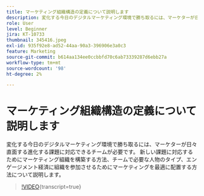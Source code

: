 ```yaml
---
title: マーケティング組織構造の定義について説明します
description: 変化する今日のデジタルマーケティング環境で勝ち取るには、マーケターが日々直面する進化する課題に対応できるチームが必要です。
role: User
level: Beginner
jira: KT-10733
thumbnail: 345416.jpeg
exl-id: 935f92e8-ad52-44aa-90a3-396906e3a0c3
feature: Marketing
source-git-commit: b614aa134ee0ccbbfd70c6ab73339287d6ebb27a
workflow-type: tm+mt
source-wordcount: '98'
ht-degree: 2%

---
```


# マーケティング組織構造の定義について説明します

変化する今日のデジタルマーケティング環境で勝ち取るには、マーケターが日々直面する進化する課題に対応できるチームが必要です。 新しい課題に対応するためにマーケティング組織を構築する方法、チームで必要な人物のタイプ、エンゲージメント経済に組織を参加させるためにマーケティングを最適に配置する方法について説明します。

>[!VIDEO](https://video.tv.adobe.com/v/345416/?quality=12&learn=on){transcript=true}
